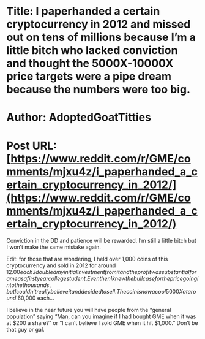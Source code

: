 # Title: I paperhanded a certain cryptocurrency in 2012 and missed out on tens of millions because I’m a little bitch who lacked conviction and thought the 5000X-10000X price targets were a pipe dream because the numbers were too big.
# Author: AdoptedGoatTitties
# Post URL: [https://www.reddit.com/r/GME/comments/mjxu4z/i_paperhanded_a_certain_cryptocurrency_in_2012/](https://www.reddit.com/r/GME/comments/mjxu4z/i_paperhanded_a_certain_cryptocurrency_in_2012/)


Conviction in the DD and patience will be rewarded. I’m still a little bitch but I won’t make the same mistake again.

Edit: for those that are wondering, I held over 1,000 coins of this cryptocurrency and sold in 2012 for around $12.00 each. I doubled my initial investment from it and the profit was substantial for a me as a first year college student. Even then I knew the bull case for the price going into the thousands, but I couldn’t really believe it and decided to sell. The coin is now a cool 5000X at around ~$60,000 each...

I believe in the near future you will have people from the “general population” saying “Man, can you imagine if I had bought GME when it was at $200 a share?” or “I can’t believe I sold GME when it hit $1,000.” Don’t be that guy or gal.